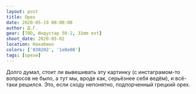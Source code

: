 ```yaml
---
layout: post
title: Орех
date: 2020-05-19 00:00:00
author: Д.Г.
gear: [70D, Индустар 50-2, 31mm ext]
shoot_date: 2020-05-02
location: Нахабино
colors: ['030202', '1e0e08']
tags: [орехи]
---
```

Долго думал, стоит ли вывешивать эту картинку (с инстаграмом-то вопросов не было, а тут мы, вроде как, серьёзнее себя ведём), и всё-таки решился. Это, если сходу непонятно, подпорченный грецкий орех.

